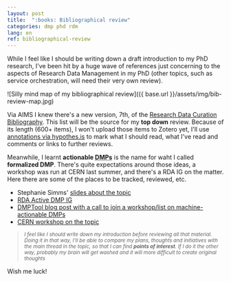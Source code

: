 ```yaml
---
layout: post
title:  ":books: Bibliographical review"
categories: dmp phd rdm
lang: en
ref: bibliographical-review
---
```


While I feel like I should be writing down a draft introduction to my PhD research, I've been hit by a huge wave of references just concerning to the aspects of Research Data Management in my PhD (other topics, such as service orchestration, will need their very own review).


![Silly mind map of my bibliographical review]({{ base.url }}/assets/img/bib-review-map.jpg)

Via AIMS I knew there's a new version, 7th, of the [Research Data Curation Bibliography](http://digital-scholarship.org/rdcb/rdcb.htm).
This list will be the source for my **top down** review. Because of its length (600+ items), I won't upload those items to Zotero yet, I'll use [annotations via hypothes.is](https://via.hypothes.is/http://digital-scholarship.org/rdcb/rdcb.htm) to mark what I should read, what I've read and comments or links to further reviews.

Meanwhile, I learnt **actionable <abbr title="Data Management Plans">DMPs</abbr>** is the name for waht I called **formalized DMP**. There's quite expectations around those ideas, a workshop was run at CERN last summer, and there's a RDA IG on the matter. Here there are some of the places to be tracked, reviewed, etc.

* Stephanie Simms' [slides about the topic](http://es.slideshare.net/StephanieSimms/making-dmps-actionable-and-public)
* [RDA Active DMP IG](https://www.rd-alliance.org/groups/active-data-management-plans.html)
* [DMPTool blog post with a call to join a workshop/list on machine-actionable DMPs](https://blog.dmptool.org/2016/12/14/dmp-themes-and-then-there-were-14/)
* [CERN workshop on the topic](https://indico.cern.ch/event/520120/)

> <small>*I feel like I should write down my introduction before reviewing all that material. Doing it in that way, I'll be able to compare my plans, thoughts and initiatives with the main thread in the topic, so that I can find **points of interest**. If I do it the other way, probably my brain will get washed and it will more difficult to create original thoughts*</small>

Wish me luck!
